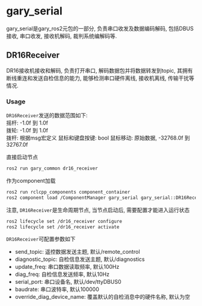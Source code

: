 # gary_serial

gary_serial是gary_ros2元包的一部分, 负责串口收发及数据编码解码, 包括DBUS接收, 串口收发, 接收机解码, 裁判系统编解码等.

## DR16Receiver

DR16接收机接收和解码, 负责打开串口, 解码数据包并将数据转发到topic, 其拥有断线重连和发送自检信息的能力, 能够检测串口硬件离线, 接收机离线, 传输干扰等情况.

### Usage

`DR16Receiver`发送的数据范围如下:  
摇杆: -1.0f 到 1.0f  
拨轮: -1.0f 到 1.0f  
拨杆: 根据msg宏定义
鼠标和键盘按键: bool
鼠标移动: 原始数据, -32768.0f 到 32767.0f

直接启动节点
```bash
ros2 run gary_common dr16_receiver
```

作为component加载
```bash
ros2 run rclcpp_components component_container
ros2 component load /ComponentManager gary_serial gary_serial::DR16Receiver
```

注意, `DR16Receiver`是生命周期节点, 当节点启动后, 需要配置才能进入运行状态
```bash
ros2 lifecycle set /dr16_receiver configure
ros2 lifecycle set /dr16_receiver activate
```

`DR16Receiver`可配置参数如下

* send_topic: 遥控数据发送主题, 默认/remote_control
* diagnostic_topic: 自检信息发送主题, 默认/diagnostics
* update_freq: 串口数据读取频率, 默认100Hz
* diag_freq: 自检信息发送频率, 默认10Hz
* serial_port: 串口设备名, 默认/dev/ttyDBUS0
* baudrate: 串口波特率, 默认100000
* override_diag_device_name: 覆盖默认的自检消息中的硬件名称, 默认为空
